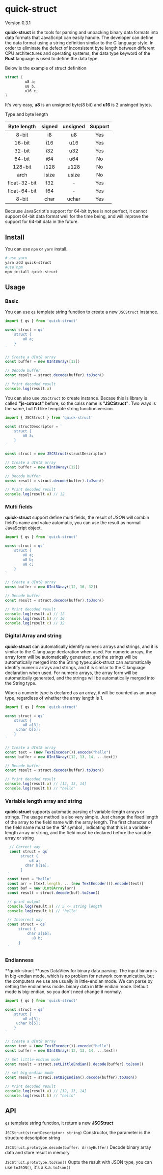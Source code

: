 # quick-struct

Version 0.3.1

**quick-struct** is the tools for parsing and unpacking binary data formats into data formats that JavaScript can easily handle. The developer can define the data format using a string definition similar to the C language style. In order to eliminate the defect of inconsistent byte length between different CPU architectures and operating systems, the data type keyword of the **Rust** language is used to define the data type.

Below is the example of struct definition

```c
struct {
         u8 a;
         u8 b;
         u16 c;
}
```

It's very easy, **u8** is an unsigned byte(8 bit) and **u16** is 2 unsinged bytes.  

Type and byte length

| Byte length  | signed | unsigned | Support |
|:------------:|:------:|:--------:|:-------:|
| 8-bit        | i8     | u8       | Yes     |
| 16-bit       | i16    | u16      | Yes     |
| 32-bit       | i32    | u32      | Yes     |
| 64-bit       | i64    | u64      | No      |
| 128-bit      | i128   | u128     | No      |
| arch         | isize  | usize    | No      |
| float-32-bit | f32    | -        | Yes     |
| float-64-bit | f64    | -        | Yes     |
| 8-bit        | char   | uchar    | Yes     |

Because JavaScript's support for 64-bit bytes is not perfect, it cannot support 64-bit data format well for the time being, and will improve the support for 64-bit data in the future.

## Install

You can use `npm` or `yarn` install.

```bash
# use yarn
yarn add quick-struct
#use npm
npm install quick-struct
```

## Usage

### Basic

You can use `qs` template string function to create a new `JSCStruct` instance.

```javascript
import { qs } from 'quick-struct'

const struct = qs`
    struct {
        u8 a;
    }
`

// Create a UInt8 array
const buffer = new UInt8Aray([12])

// Decode buffer
const result = struct.decode(buffer).toJson()

// Print decoded result
console.log(result.a)
```

You can also use `JSSctruct` to create instance. Becase this is library is called **"js-cstruct"** before, so the calss name is **"JSCStruct"**. Two ways is the same, but I'd like template string function version.

```javascript
import { JSCStruct } from 'quick-struct'

const structDescriptor = `
    struct {
        u8 a;
    }
`

const struct = new JSCStruct(structDescriptor)

// Create a UInt8 array
const buffer = new UInt8Aray([12])

// Decode buffer
const result = struct.decode(buffer).toJson()

// Print decoded result
console.log(result.a) // 12
```

### Multi fields

**quick-struct** support define multi fields, the result of *JSON* will combin field's name and value automatic, you can use the result as normal JavaScript object.

```javascript
import { qs } from 'quick-struct'

const struct = qs`
    struct {
        u8 a;
        u8 b;
        u8 c;
    }
`

// Create a UInt8 array
const buffer = new UInt8Aray([12, 16, 32])

// Decode buffer
const result = struct.decode(buffer).toJson()

// Print decoded result
console.log(result.a) // 12
console.log(result.b) // 16
console.log(result.c) // 32
```

### Digital Array and string

**quick-struct** can automatically identify numeric arrays and strings, and it is similar to the C language declaration when used. For numeric arrays, the array form will be automatically generated, and the strings will be automatically merged into the String type.quick-struct can automatically identify numeric arrays and strings, and it is similar to the C language declaration when used. For numeric arrays, the array form will be automatically generated, and the strings will be automatically merged into the String type.

When a numeric type is declared as an array, it will be counted as an array type, regardless of whether the array length is 1.

```javascript
import { qs } from 'quick-struct'

const struct = qs`
    struct {
        u8 a[3];
     uchar b[5];
    }
`

// Create a UInt8 array
const text = (new TextEncoder()).encode("hello")
const buffer = new UInt8Aray([12, 13, 14, ...text])

// Decode buffer
const result = struct.decode(buffer).toJson()

// Print decoded result
console.log(result.a) // [12, 13, 14]
console.log(result.b) // "hello"
```

### Variable length array and string

**quick-struct** supports automatic parsing of variable-length arrays or strings. The usage method is also very simple. Just change the fixed length of the array to the field name with the array length. The first character of the field name must be the **'\$'** symbol , indicating that this is a variable-length array or string, and the field must be declared before the variable array or string

```javascript
  // Correct way
  const struct = qs`
       struct {
           u8 a;
         char b[$a];
       }
 `
 const text = "hello"
 const arr = [text.length, ...(new TextEncoder()).encode(text)]
 const buf = new Uint8Array(arr)
 const result = struct.decode(buf).toJson()

 // print output
 console.log(result.a) // 5 <- string length
 console.log(result.b) // 'hello'

 // Incorrect way
 const struct = qs`
      struct {
          char a[$b];
            u8 b;
      }
 `
```

### Endianness

**quick-struct **uses DataView for binary data parsing. The input binary is in big-endian mode, which is no problem for network communication, but the computers we use are usually in little-endian mode. We can parse by setting the endianness mode. binary data in little endian mode. Default mode is big-endian, so you don't need change it normaly.

```javascript
import { qs } from 'quick-struct'

const struct = qs`
    struct {
        u8 a[3];
     uchar b[5];
    }
`

// Create a UInt8 array
const text = (new TextEncoder()).encode("hello")
const buffer = new UInt8Aray([12, 13, 14, ...text])

// Set little-endian mode
const result = struct.setLittleEndian().decode(buffer).toJson()

// set big-endian mode
const result = struci.setBigEndian().decode(buffer).toJson()

// Print decoded result
console.log(result.a) // [12, 13, 14]
console.log(result.b) // "hello"
```



## API

`qs` template string function, it return a new **JSCStruct**

`JSCStruct(structDescriptor: string)` Constructor, the parameter is the structure description string

`JSCStruct.prototype.decode(buffer: ArrayBuffer)` Decode binary array data and store result in memory

`JSCStruct.prototype.toJson()` Ouptu the result with JSON type, you can use `toJSON()`, it's a.k.a. `toJson()`